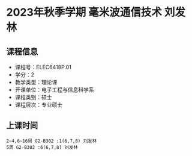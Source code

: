 # 2023年秋季学期 毫米波通信技术 刘发林






## 课程信息

- 课程号：ELEC6418P.01
- 学分：2
- 教学类型：理论课
- 开课单位：电子工程与信息科学系
- 课程类别：硕士
- 课程层次：专业硕士

## 上课时间

```
2~4,6~16周 G2-B302 :1(6,7,8) 刘发林
5周 G2-B302 :6(6,7,8) 刘发林
```

